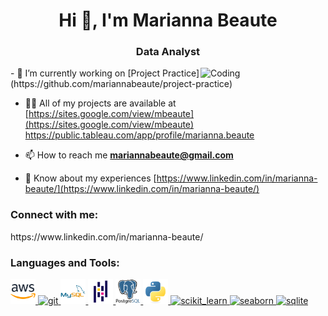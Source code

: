 <h1 align="center">Hi 👋, I'm Marianna Beaute</h1>
<h3 align="center">Data Analyst</h3>
<img align="right" alt="Coding" width="200" src="https://encrypted-tbn0.gstatic.com/images?q=tbn:ANd9GcS-VHAPHKYCoFJTL7k-utZUdCOt1IY7smHpww&usqp=CAU](https://media.tenor.com/lvLaG5hPCncAAAAd/data-analysis.gif">
- 🔭 I’m currently working on [Project Practice](https://github.com/mariannabeaute/project-practice)

- 👨‍💻 All of my projects are available at [https://sites.google.com/view/mbeaute](https://sites.google.com/view/mbeaute)
                                          https://public.tableau.com/app/profile/marianna.beaute

- 📫 How to reach me **mariannabeaute@gmail.com**

- 📄 Know about my experiences [https://www.linkedin.com/in/marianna-beaute/](https://www.linkedin.com/in/marianna-beaute/)

<h3 align="left">Connect with me:</h3> https://www.linkedin.com/in/marianna-beaute/
<p align="left">
</p>

<h3 align="left">Languages and Tools:</h3>
<p align="left"> <a href="https://aws.amazon.com" target="_blank" rel="noreferrer"> <img src="https://raw.githubusercontent.com/devicons/devicon/master/icons/amazonwebservices/amazonwebservices-original-wordmark.svg" alt="aws" width="40" height="40"/> </a> <a href="https://git-scm.com/" target="_blank" rel="noreferrer"> <img src="https://www.vectorlogo.zone/logos/git-scm/git-scm-icon.svg" alt="git" width="40" height="40"/> </a> <a href="https://www.mysql.com/" target="_blank" rel="noreferrer"> <img src="https://raw.githubusercontent.com/devicons/devicon/master/icons/mysql/mysql-original-wordmark.svg" alt="mysql" width="40" height="40"/> </a> <a href="https://pandas.pydata.org/" target="_blank" rel="noreferrer"> <img src="https://raw.githubusercontent.com/devicons/devicon/2ae2a900d2f041da66e950e4d48052658d850630/icons/pandas/pandas-original.svg" alt="pandas" width="40" height="40"/> </a> <a href="https://www.postgresql.org" target="_blank" rel="noreferrer"> <img src="https://raw.githubusercontent.com/devicons/devicon/master/icons/postgresql/postgresql-original-wordmark.svg" alt="postgresql" width="40" height="40"/> </a> <a href="https://www.python.org" target="_blank" rel="noreferrer"> <img src="https://raw.githubusercontent.com/devicons/devicon/master/icons/python/python-original.svg" alt="python" width="40" height="40"/> </a> <a href="https://scikit-learn.org/" target="_blank" rel="noreferrer"> <img src="https://upload.wikimedia.org/wikipedia/commons/0/05/Scikit_learn_logo_small.svg" alt="scikit_learn" width="40" height="40"/> </a> <a href="https://seaborn.pydata.org/" target="_blank" rel="noreferrer"> <img src="https://seaborn.pydata.org/_images/logo-mark-lightbg.svg" alt="seaborn" width="40" height="40"/> </a> <a href="https://www.sqlite.org/" target="_blank" rel="noreferrer"> <img src="https://www.vectorlogo.zone/logos/sqlite/sqlite-icon.svg" alt="sqlite" width="40" height="40"/> </a> </p>
